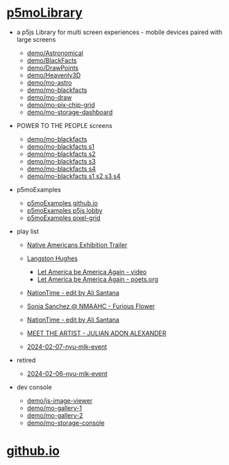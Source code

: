 # [p5moLibrary](https://github.com/molab-itp/p5moLibrary)

- a p5js Library for multi screen experiences - mobile devices paired with large screens

  - [demo/Astronomical](demo/Astronomical?v=14)
  - [demo/BlackFacts](demo/BlackFacts?v=14)
  - [demo/DrawPoints](demo/DrawPoints?v=14)
  - [demo/Heavenly3D](demo/Heavenly3D?v=14)
  - [demo/mo-astro](demo/mo-astro?v=14)
  - [demo/mo-blackfacts](demo/mo-blackfacts?v=14)
  - [demo/mo-draw](demo/mo-draw?v=14)
  - [demo/mo-pix-chip-grid](demo/mo-pix-chip-grid?v=14)
  - [demo/mo-storage-dashboard](demo/mo-storage-dashboard?v=14)

- POWER TO THE PEOPLE screens

  - [demo/mo-blackfacts](demo/mo-blackfacts?v=14)
  - [demo/mo-blackfacts s1](demo/mo-blackfacts?v=14&group=s1)
  - [demo/mo-blackfacts s2](demo/mo-blackfacts?v=14&group=s2)
  - [demo/mo-blackfacts s3](demo/mo-blackfacts?v=14&group=s3)
  - [demo/mo-blackfacts s4](demo/mo-blackfacts?v=14&group=s4)
  - [demo/mo-blackfacts s1,s2,s3,s4](demo/mo-blackfacts?v=14&group=s1,s2,s3,s4)

- p5moExamples

  - [p5moExamples github.io](https://molab-itp.github.io/p5moExamples)
  - [p5moExamples p5js lobby](https://editor.p5js.org/jht9629-nyu/sketches/vP6sWN4Cu)
  - [p5moExamples pixel-grid](https://editor.p5js.org/jht9629-nyu/sketches/CntV1JQNp)

- play list

  - [Native Americans Exhibition Trailer](demo/BlackFacts?playlist=hpjNGTYvpxw)

  - [Langston Hughes ](demo/BlackFacts?playlist=XzI3huqpCi4)
    - [Let America be America Again - video](demo/mo-blackfacts?playlist=CFNM8GB_Yp0&title=%E2%98%85)
    - [Let America be America Again - poets.org](https://poets.org/poem/let-america-be-america-again)
  - [NationTime - edit by Ali Santana](demo/mo-blackfacts?playlist=-UtKxghWlvY&title=NationTime%20-%20ELUCID%20-%20BETAMAX&qrcode=NationTime.png)
  - [Sonia Sanchez @ NMAAHC - Furious Flower](demo/mo-blackfacts?playlist=FNLp8e-cfgk&title=Sonia%20Sanchez)
  - [NationTime - edit by Ali Santana](demo/mo-blackfacts?playlist=-UtKxghWlvY&title=NationTime%20-%20ELUCID%20-%20BETAMAX&qrcode=NationTime.png)
  - [MEET THE ARTIST - JULIAN ADON ALEXANDER](demo/mo-blackfacts?playlist=wk0La_2igws&title=MEET%20THE%20ARTIST%20-%20JULIAN%20ADON%20ALEXANDE%20-%20What%20it%20is&qrcode=JULIAN.png)

  - [2024-02-07-nyu-mlk-event](demo/mo-blackfacts?playlist=lG758MniLYg&qrcode=annoucement-01.png&title=2024-02-07-nyu-mlk-event)

- retired

  - [2024-02-06-nyu-mlk-event](demo/mo-blackfacts?playlist=zbRz5xTaLYI&qrcode=annoucement-01.png&title=2024-02-06-nyu-mlk-event)
  <!-- - [Weapons of White Destruction - TJ](demo/mo-blackfacts?playlist=ob8YQPGJiHY&title=Weapons%20of%20White%20Destruction%20-%20TJ&&qrcode=TJ.png) -->

- dev console

  - [demo/js-image-viewer](demo/js-image-viewer?v=14)
  - [demo/mo-gallery-1](demo/mo-gallery-1?v=14)
  - [demo/mo-gallery-2](demo/mo-gallery-2?v=14)
  - [demo/mo-storage-console](demo/mo-storage-console?v=14)

# [github.io](https://molab-itp.github.io/p5moLibrary/src?v=14)

<!--

- retired
  - [demo/mo-astro-host-0](demo/mo-astro-host-0?v=14)
  - [demo/mo-astro-host-1](demo/mo-astro-host-1?v=14)
  - [demo/mo-astro-remote-0](demo/mo-astro-remote-0?v=14)
  - [demo/mo-astro-remote-1](demo/mo-astro-remote-1?v=14)

  - [demo/mo-blackfacts-host](demo/mo-blackfacts-host?v=14)
  - [demo/mo-blackfacts-remote](demo/mo-blackfacts-remote?v=14)

# https://www.youtube.com/watch?v=hpjNGTYvpxw
# The Land Carries Our Ancestors: Contemporary Art by Native Americans Exhibition Trailer

 -->

